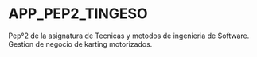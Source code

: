 # APP_PEP2_TINGESO

Pep°2 de la asignatura de Tecnicas y metodos de ingenieria de Software. Gestion de negocio de karting motorizados.
